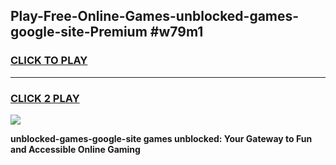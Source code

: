 
## Play-Free-Online-Games-unblocked-games-google-site-Premium #w79m1
<h3>
<a href="https://premium.freeplayer.one?title=unblocked-games-google-site&ref=8M">CLICK TO PLAY</a></h3>
<hr>

<h3>
<a href="https://premium.freeplayer.one?title=unblocked-games-google-site&ref=8M">CLICK 2 PLAY</a>
  
</h3>

<a href="https://premium.freeplayer.one?title=unblocked-games-google-site&ref=8M"><img src="https://clearcache.store/games.png"></a>


**unblocked-games-google-site games unblocked: Your Gateway to Fun and Accessible Online Gaming**
